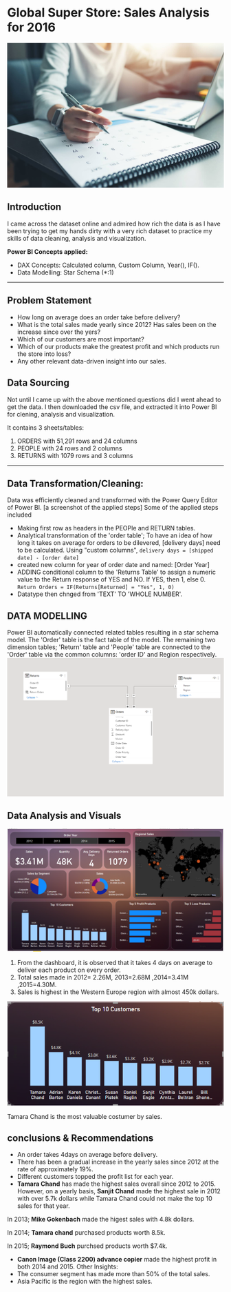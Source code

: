 
# Global Super Store: Sales Analysis for 2016

![](data.jpeg)

## Introduction

I came across the dataset online and admired how rich the data is as I have been trying to get my hands dirty with a very rich dataset to practice my skills of data cleaning, analysis and visualization.

**Power BI Concepts applied:**
- DAX Concepts:
                Calculated column,
                Custom Column,
                Year(),
                IF().
- Data Modelling: Star Schema (*:1)

----
## Problem Statement
- How long on average does an order take before delivery?
- What is the total sales made yearly since 2012? Has sales been on the increase since over the yers?
- Which of our customers are most important?
- Which of our products make the greatest profit and which products run the store into loss?
- Any other relevant data-driven insight into our sales. 
## Data Sourcing
Not until I came up with the above mentioned questions did I went ahead to get the data. I then downloaded the csv file, and extracted it into Power BI for clening, analysis and visualization.

It contains 3 sheets/tables:
1. ORDERS with 51,291 rows and 24 columns
2. PEOPLE with 24 rows and 2 columns
3. RETURNS with 1079 rows and 3 columns
----
## Data Transformation/Cleaning:
Data was efficiently cleaned and transformed with the Power Query Editor of Power BI.
[a screenshot of the applied steps]
Some of the applied steps included 

- Making first row as headers in the PEOPle and RETURN tables.
- Analytical transformation of the 'order table';
To have an idea of how long it takes on average for orders to be dilevered, [delivery days] need to be calculated.
 Using "custom columns", 
`delivery days = [shipped date] - [order date]`
- created new column for year of order date and named: [Order Year]
- ADDING conditional column to the 'Returns Table' to assign a numeric value to the Return response of YES and NO. If YES, then 1, else 0.
`Return Orders = IF(Returns[Returned] = "Yes", 1, 0)`
- Datatype then chnged from 'TEXT' TO 'WHOLE NUMBER'.

## DATA MODELLING
Power BI automatically connected related tables resulting in a star schema model.
The 'Order' table is the fact table of the model.
The remaining two dimension tables; 'Return' table and 'People' table are connected to the 'Order' table via the common columns: 'order ID' and Region respectively.
![](model2.png)

## Data Analysis and Visuals
![](dashboard.png)
1. From the dashboard, it is observed that it takes 4 days on average to deliver each product on every order.
2. Total sales made in 2012= 2.26M, 2013=2.68M ,2014=3.41M ,2015=4.30M.
3. Sales is highest in the Western Europe region with almost 450k dollars.

![](top10.png)

 Tamara Chand is the most valuable costumer by sales.
 
 ## conclusions & Recommendations
- An order takes 4days on average before delivery.
- There has been a gradual increase in the yearly sales since 2012 at the rate of approximately 19%.
- Different customers topped the profit list for each year.
- **Tamara Chand** has made the highest sales overall since 2012 to 2015. 
 However, on a yearly basis,
**Sanjit Chand** made the highest sale in 2012 with over 5.7k dollars while Tamara Chand could not make the top 10 sales for that year. 

In 2013;
 **Mike Gokenbach** made the higest sales with 4.8k dollars.

In 2014;
**Tamara chand** purchased products worth 8.5k.

In 2015;
**Raymond Buch** purchsed products worth $7.4k.

- **Canon Image (Class 2200) advance copier** made the highest profit in both 2014 and 2015.
Other Insights:
- The consumer segment has made more than 50% of the total sales. 
- Asia Pacific is the region with the highest sales.
 

